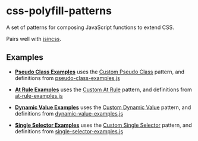 # css-polyfill-patterns

A set of patterns for composing JavaScript functions to extend CSS.

Pairs well with [jsincss](https://github.com/tomhodgins/jsincss).

## Examples

- **[Pseudo Class Examples](https://tomhodgins.github.io/css-polyfill-patterns/pseudo-class-examples.html)** uses the [Custom Pseudo Class](lib/custom-pseudo-class.js) pattern, and definitions from [pseudo-class-examples.js](examples/pseudo-class-examples.js)

- **[At Rule Examples](https://tomhodgins.github.io/css-polyfill-patterns/at-rule-examples.html)** uses the [Custom At Rule](lib/custom-at-rule.js) pattern, and definitions from [at-rule-examples.js](examples/at-rule-examples.js)

- **[Dynamic Value Examples](https://tomhodgins.github.io/css-polyfill-patterns/dynamic-value-examples.html)** uses the [Custom Dynamic Value](lib/custom-dynamic-value.js) pattern, and definitions from [dynamic-value-examples.js](examples/dynamic-value-examples.js)

- **[Single Selector Examples](https://tomhodgins.github.io/css-polyfill-patterns/single-selector-examples.html)** uses the [Custom Single Selector](lib/custom-single-selector.js) pattern, and definitions from [single-selector-examples.js](examples/single-selector-examples.js)